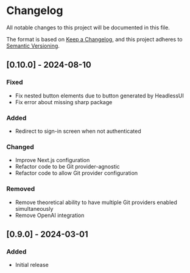 # Changelog
All notable changes to this project will be documented in this file.

The format is based on [Keep a Changelog](https://keepachangelog.com/en/1.0.0/),
and this project adheres to [Semantic Versioning](https://semver.org/spec/v2.0.0.html).

## [0.10.0] - 2024-08-10

### Fixed
- Fix nested button elements due to button generated by HeadlessUI
- Fix error about missing sharp package

### Added
- Redirect to sign-in screen when not authenticated

### Changed
- Improve Next.js configuration
- Refactor code to be Git provider-agnostic
- Refactor code to allow Git provider configuration

### Removed
- Remove theoretical ability to have multiple Git providers enabled simultaneously
- Remove OpenAI integration

## [0.9.0] - 2024-03-01

### Added
- Initial release
